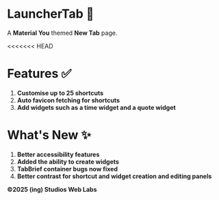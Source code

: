 # LauncherTab 🚀
A **Material You** themed **New Tab** page.

<<<<<<< HEAD
# Features ✅
1. **Customise up to 25 shortcuts**
2. **Auto favicon fetching for shortcuts**
3. **Add widgets such as a time widget and a quote widget**

# What's New ✨
1. **Better accessibility features**
2. **Added the ability to create widgets**
3. **TabBrief container bugs now fixed**
4. **Better contrast for shortcut and widget creation and editing panels**

**©2025 (ing) Studios Web Labs** 
